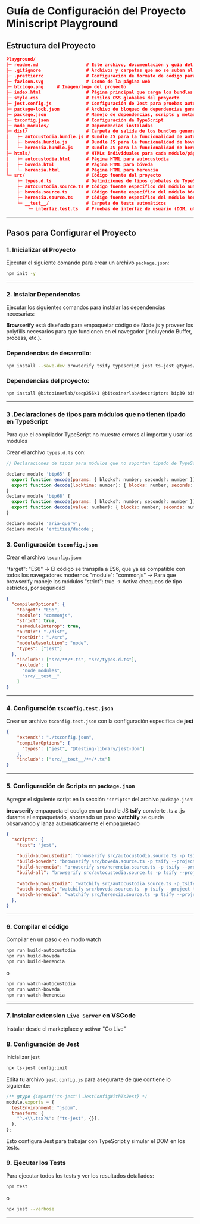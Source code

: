 # Guía de Configuración del Proyecto Miniscript Playground 

## Estructura del Proyecto
```json
Playground/
├─ readme.md                  # Este archivo, documentación y guía del proyecto
├─ .gitignore                 # Archivos y carpetas que no se suben al control de versiones
├─ .prettierrc                # Configuración de formato de código para Prettier
├─ favicon.svg                # Icono de la página web
├─ btcLogo.png     # Imagen/logo del proyecto
├─ index.html                 # Página principal que carga los bundles JS
├─ style.css                  # Estilos CSS globales del proyecto
├─ jest.config.js             # Configuración de Jest para pruebas automáticas
├─ package-lock.json          # Archivo de bloqueo de dependencias generado por npm
├─ package.json               # Manejo de dependencias, scripts y metadatos del proyecto
├─ tsconfig.json              # Configuración de TypeScript
├─ node_modules/              # Dependencias instaladas 
├─ dist/                      # Carpeta de salida de los bundles generados para cada módulo/página
│   ├─ autocustodia.bundle.js # Bundle JS para la funcionalidad de autocustodia
│   ├─ boveda.bundle.js       # Bundle JS para la funcionalidad de bóveda
│   └─ herencia.bundle.js     # Bundle JS para la funcionalidad de herencia
├─ htmls/                     # HTMLs individuales para cada módulo/página
│   ├─ autocustodia.html      # Página HTML para autocustodia
│   ├─ boveda.html            # Página HTML para bóveda
│   └─ herencia.html          # Página HTML para herencia
└─ src/                       # Código fuente del proyecto
    ├─ types.d.ts             # Definiciones de tipos globales de TypeScript
    ├─ autocustodia.source.ts # Código fuente específico del módulo autocustodia
    ├─ boveda.source.ts       # Código fuente específico del módulo bóveda
    ├─ herencia.source.ts     # Código fuente específico del módulo herencia
    └─ __test__/              # Carpeta de tests automáticos
        └─ interfaz.test.ts   # Pruebas de interfaz de usuario (DOM, utilidades visuales)

```

---

## Pasos para Configurar el Proyecto

### 1. Inicializar el Proyecto
Ejecutar el siguiente comando para crear un archivo `package.json`:
```bash
npm init -y
```

---

### 2. Instalar Dependencias
Ejecutar los siguientes comandos para instalar las dependencias necesarias:

**Browserify** está diseñado para empaquetar código de Node.js y proveer los polyfills necesarios para que funcionen en el navegador (incluyendo Buffer, process, etc.).

### Dependencias de desarrollo:
```bash
npm install --save-dev browserify tsify typescript jest ts-jest @types/jest @testing-library/jest-dom
```


### Dependencias del proyecto:
```bash
npm install @bitcoinerlab/secp256k1 @bitcoinerlab/descriptors bip39 bitcoinjs-lib 
```

---

### 3 .Declaraciones de tipos para módulos que no tienen tipado  en TypeScript


Para que el compilador TypeScript no muestre errores al importar y usar los módulos 

Crear el archivo `types.d.ts` con:

```js
// Declaraciones de tipos para módulos que no soportan tipado de TypeScript

declare module 'bip65' {
  export function encode(params: { blocks?: number; seconds?: number }): number;
  export function decode(locktime: number): { blocks: number; seconds: number };
}
declare module 'bip68' {
  export function encode(params: { blocks?: number; seconds?: number }): number;
  export function decode(value: number): { blocks: number; seconds: number };
}

declare module 'aria-query';
declare module 'entities/decode';
```


### 3. Configuración `tsconfig.json` 

Crear el archivo `tsconfig.json` 

"target": "ES6" → El código se transpila a ES6, que ya es compatible con todos los navegadores modernos
"module": "commonjs"  → Para que  browserify maneje los módulos
"strict": true → Activa chequeos de tipo estrictos, por seguridad

```json
{
  "compilerOptions": {
    "target": "ES6",
    "module": "commonjs",
    "strict": true,
    "esModuleInterop": true,
    "outDir": "./dist",
    "rootDir": "./src",
    "moduleResolution": "node",
    "types": ["jest"]
  },
    "include": ["src/**/*.ts", "src/types.d.ts"],
    "exclude": [
      "node_modules",
      "src/__test__"
    ]
}
```

---


### 4. Configuración `tsconfig.test.json`

Crear un archivo `tsconfig.test.json` con la configuración especifica de **jest**


```json
{
    "extends": "./tsconfig.json",
    "compilerOptions": {
      "types": ["jest", "@testing-library/jest-dom"]
    },
    "include": ["src/__test__/**/*.ts"]
}
```

---


### 5. Configuración de Scripts en `package.json`

Agregar el siguiente script en la sección `"scripts"` del archivo `package.json`:

**browserify** empaqueta el codigo en un bundle JS
**tsify** convierte .ts a .js durante el empaquetado, ahorrando un paso
**watchify** se queda obsarvando y lanza automaticamente el empaquetado

```json
{
  "scripts": {
    "test": "jest",

    "build-autocustodia": "browserify src/autocustodia.source.ts -p tsify --project tsconfig.json -o dist/autocustodia.bundle.js",
    "build-boveda": "browserify src/boveda.source.ts -p tsify --project tsconfig.json -o dist/boveda.bundle.js",
    "build-herencia": "browserify src/herencia.source.ts -p tsify --project tsconfig.json -o dist/herencia.bundle.js",
    "build-all": "browserify src/autocustodia.source.ts -p tsify --project tsconfig.json -o dist/autocustodia.bundle.js && browserify src/herencia.source.ts -p tsify --project tsconfig.json -o dist/herencia.bundle.js && browserify src/boveda.source.ts -p tsify --project tsconfig.json -o dist/boveda.bundle.js",
    
    "watch-autocustodia": "watchify src/autocustodia.source.ts -p tsify --project tsconfig.json -o dist/autocustodia.bundle.js --debug --verbose",
    "watch-boveda": "watchify src/boveda.source.ts -p tsify --project tsconfig.json -o dist/boveda.bundle.js --debug --verbose",
    "watch-herencia": "watchify src/herencia.source.ts -p tsify --project tsconfig.json -o dist/herencia.bundle.js --debug --verbose"
  },
}
```

---

### 6. Compilar el código

Compilar en un paso o en modo watch

```bash
npm run build-autocustodia
npm run build-boveda
npm run build-herencia
```
o
```bash
npm run watch-autocustodia
npm run watch-boveda
npm run watch-herencia
```

---


### 7. Instalar extension `Live Server` en VSCode

Instalar desde el marketplace y activar "Go Live"

### 8. Configuración de Jest

Inicializar jest

```bash
npx ts-jest config:init
```

Edita tu archivo `jest.config.js` para asegurarte de que contiene lo siguiente:

```js
/** @type {import('ts-jest').JestConfigWithTsJest} */
module.exports = {
  testEnvironment: "jsdom",
  transform: {
    "^.+\\.tsx?$": ["ts-jest", {}],
  },
};
```

Esto configura Jest para trabajar con TypeScript y simular el DOM en los tests.

### 9. Ejecutar los Tests

Para ejecutar todos los tests y ver los resultados detallados:

```bash
npm test
```
o 

```bash
npx jest --verbose
```


---

